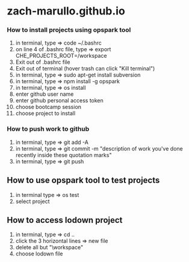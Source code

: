# zach-marullo.github.io

### How to install projects using opspark tool
1) in terminal, type => code ~/.bashrc
2) on line 4 of .bashrc file, type => export CHE_PROJECTS_ROOT=/workspace
3) Exit out of .bashrc file
4) Exit out of terminal (hover trash can click "Kill terminal")
5) in terminal, type => sudo apt-get install subversion
6) in terminal, type => npm install -g opspark
7) in terminal, type => os install
8) enter github user name
9) enter github personal access token
10) choose bootcamp session
11) choose project to install

### How to push work to github
1) in terminal, type => git add -A
2) in terminal, type => git commit -m "description of work you've done recently inside these quotation marks"
3) in terminal, type => git push


## How to use opspark tool to test projects
1) in terminal type => os test
2) select project


## How to access lodown project

1) in terminal, type => cd ..
2) click the 3 horizontal lines => new file
3) delete all but "\workspace\"
4) choose lodown file

